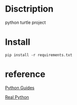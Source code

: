 # Disctription 
python turtle project

# Install
    pip install -r requirements.txt

# reference 


[Python Guides](https://pythonguides.com/category/python-tutorials/python-turtle/, "Python Guide")


[Real Python](https://realpython.com/beginners-guide-python-turtle/, "Real Python")
